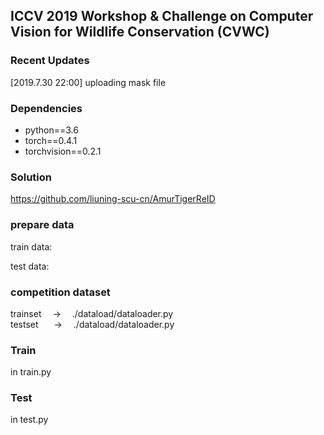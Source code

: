 ## ICCV 2019 Workshop & Challenge on Computer Vision for Wildlife Conservation (CVWC)

### Recent Updates
[2019.7.30 22:00] uploading mask file
### Dependencies
- python==3.6
- torch==0.4.1
- torchvision==0.2.1


### Solution  
https://github.com/liuning-scu-cn/AmurTigerReID

### prepare data  
train data: &ensp;

test data: &ensp;

### competition dataset  
trainset &ensp;&ensp;-> &ensp;&ensp;./dataload/dataloader.py  
testset &ensp;&ensp;&ensp;-> &ensp;&ensp;./dataload/dataloader.py


### Train  
in train.py  

### Test  
in test.py  

